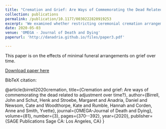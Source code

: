 ```yaml
---
title: "Cremation and Grief: Are Ways of Commemorating the Dead Related to Adjustment Over Time?"
collection: publications
permalink: /publication/10.1177/0030222820919253
excerpt: 'We examined whether restricting ceremonial cremation arrangements to a minimum has a negative association with grief over time.'
date: 2020-05-03
venue: 'OMEGA - Journal of Death and Dying'
paperurl: 'http://danadria.github.io/files/paper3.pdf'

---
```

This paper is on the effects of minimal funeral arrangements on grief over time.

[Download paper here](http://danadria.github.io/files/paper3.pdf)

BibTeX citation:

@article{birrell2020cremation,
  title={Cremation and grief: Are ways of commemorating the dead related to adjustment over time?},
  author={Birrell, John and Schut, Henk and Stroebe, Margaret and Anadria, Daniel and Newsom, Cate and Woodthorpe, Kate and Rumble, Hannah and Corden, Anne and Smith, Yvette},
  journal={OMEGA-Journal of Death and Dying},
  volume={81},
  number={3},
  pages={370--392},
  year={2020},
  publisher={SAGE Publications Sage CA: Los Angeles, CA}
}